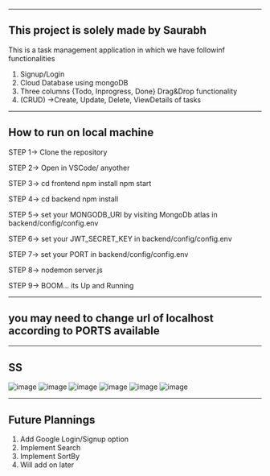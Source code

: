 ----------------------------------------
This project is solely made by Saurabh
----------------------------------------
This is a task management application 
in which we have followinf functionalities
1. Signup/Login
2. Cloud Database using mongoDB
3. Three columns {Todo, Inprogress, Done} Drag&Drop functionality
4. (CRUD) ->Create, Update, Delete, ViewDetails of tasks


--------------------------------
How to run on local machine
--------------------------------

STEP 1->
Clone the repository

STEP 2->
Open in VSCode/ anyother

STEP 3->
cd frontend
npm install
npm start

STEP 4->
cd backend
npm install

STEP 5->
set your MONGODB_URI by visiting MongoDb atlas 
in backend/config/config.env

STEP 6->
set your JWT_SECRET_KEY in backend/config/config.env

STEP 7->
set your PORT in backend/config/config.env

 
STEP 8->
nodemon server.js

STEP 9->
BOOM... its Up and Running

-------------------------------------
you may need to change url of localhost according to PORTS available
-------------------------------------
------------------------------------
SS
------------------------------------
![image](https://github.com/user-attachments/assets/6581d018-f983-449f-8e4f-35827ac25d85)
![image](https://github.com/user-attachments/assets/96c5ca92-e136-4bbd-bec9-6ba649987ed0)
![image](https://github.com/user-attachments/assets/59da5788-8b74-4878-ac42-76c4f8bcd62d)
![image](https://github.com/user-attachments/assets/fe403b71-1cd9-4e88-8067-0634f8c78735)
![image](https://github.com/user-attachments/assets/65a555f2-c889-4935-ab34-cb6982ac4e15)
![image](https://github.com/user-attachments/assets/45e7cbdc-2d24-44af-bb5f-ab200c6c51ef)










-------------------------------------
Future Plannings 
-------------------------------------
1. Add Google Login/Signup option
2. Implement Search
3. Implement SortBy
4. Will add on later
